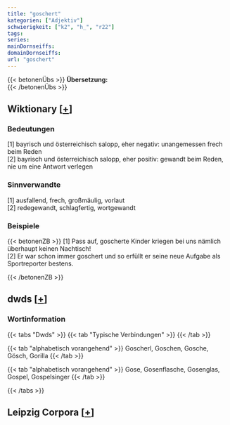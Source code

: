 ```yaml
---
title: "goschert"
kategorien: ["Adjektiv"]
schwierigkeit: ["k2", "h_", "r22"]
tags:
series:
mainDornseiffs:
domainDornseiffs:
url: "goschert"
---
```


{{< betonenÜbs >}}
**Übersetzung:**  
{{< /betonenÜbs >}}

## Wiktionary [[+](https://de.wiktionary.org/wiki/goschert)]

### Bedeutungen
[1] bayrisch und österreichisch salopp, eher negativ: unangemessen frech beim Reden  
[2] bayrisch und österreichisch salopp, eher positiv: gewandt beim Reden, nie um eine Antwort verlegen  

### Sinnverwandte
[1] ausfallend, frech, großmäulig, vorlaut  
[2] redegewandt, schlagfertig, wortgewandt  

### Beispiele
{{< betonenZB >}}
[1] Pass auf, goscherte Kinder kriegen bei uns nämlich überhaupt keinen Nachtisch!  
[2] Er war schon immer goschert und so erfüllt er seine neue Aufgabe als Sportreporter bestens.  

{{< /betonenZB >}}


## dwds [[+](https://www.dwds.de/wb/goschert)]

### Wortinformation
{{< tabs "Dwds" >}}
{{< tab "Typische Verbindungen" >}}
{{< /tab >}}

{{< tab "alphabetisch vorangehend" >}}
Goscherl, Goschen, Gosche, Gösch, Gorilla
{{< /tab >}}

{{< tab "alphabetisch vorangehend" >}}
Gose, Gosenflasche, Gosenglas, Gospel, Gospelsinger
{{< /tab >}}

{{< /tabs >}}

## Leipzig Corpora [[+](https://corpora.uni-leipzig.de/en/res?word=goschert&corpusId=deu_newscrawl-public_2018)]

